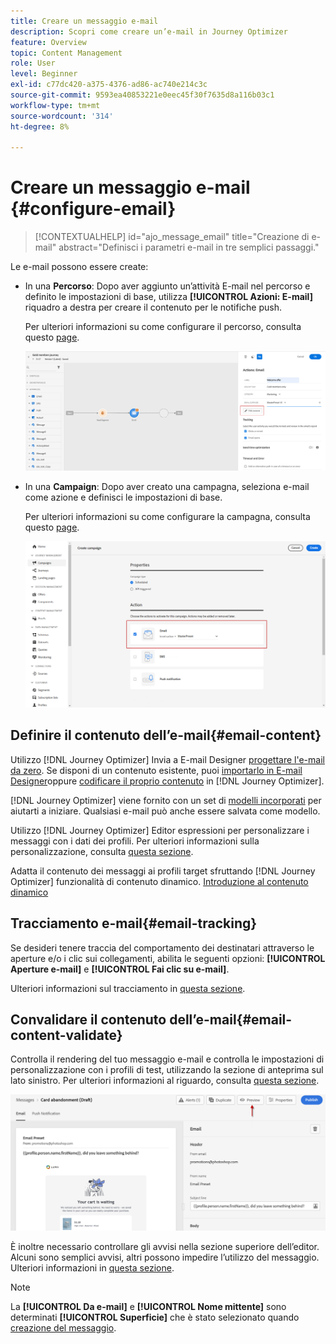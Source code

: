 ```yaml
---
title: Creare un messaggio e-mail
description: Scopri come creare un’e-mail in Journey Optimizer
feature: Overview
topic: Content Management
role: User
level: Beginner
exl-id: c77dc420-a375-4376-ad86-ac740e214c3c
source-git-commit: 9593ea40853221e0eec45f30f7635d8a116b03c1
workflow-type: tm+mt
source-wordcount: '314'
ht-degree: 8%

---
```


# Creare un messaggio e-mail {#configure-email}

>[!CONTEXTUALHELP]
>id="ajo_message_email"
>title="Creazione di e-mail"
>abstract="Definisci i parametri e-mail in tre semplici passaggi."

Le e-mail possono essere create:

* In una **Percorso**: Dopo aver aggiunto un’attività E-mail nel percorso e definito le impostazioni di base, utilizza **[!UICONTROL Azioni: E-mail]** riquadro a destra per creare il contenuto per le notifiche push.

   Per ulteriori informazioni su come configurare il percorso, consulta questo [page](../building-journeys/journey-gs.md).

   ![](assets/email-edit-content.png)

* In una **Campaign**: Dopo aver creato una campagna, seleziona e-mail come azione e definisci le impostazioni di base.

   Per ulteriori informazioni su come configurare la campagna, consulta questo [page](../campaigns/create-campaign.md#configure).

   ![](assets/email_campaign.png)

## Definire il contenuto dell’e-mail{#email-content}

Utilizzo [!DNL Journey Optimizer] Invia a E-mail Designer [progettare l&#39;e-mail da zero](../design/create-email-content.md). Se disponi di un contenuto esistente, puoi [importarlo in E-mail Designer](../design/existing-content.md)oppure [codificare il proprio contenuto](../design/code-content.md) in [!DNL Journey Optimizer].

[!DNL Journey Optimizer] viene fornito con un set di [modelli incorporati](../design/email-templates.md) per aiutarti a iniziare. Qualsiasi e-mail può anche essere salvata come modello.

Utilizzo [!DNL Journey Optimizer] Editor espressioni per personalizzare i messaggi con i dati dei profili. Per ulteriori informazioni sulla personalizzazione, consulta [questa sezione](../personalization/personalize.md).

Adatta il contenuto dei messaggi ai profili target sfruttando [!DNL Journey Optimizer] funzionalità di contenuto dinamico. [Introduzione al contenuto dinamico](../personalization/get-started-dynamic-content.md)

## Tracciamento e-mail{#email-tracking}

Se desideri tenere traccia del comportamento dei destinatari attraverso le aperture e/o i clic sui collegamenti, abilita le seguenti opzioni: **[!UICONTROL Aperture e-mail]** e **[!UICONTROL Fai clic su e-mail]**.

Ulteriori informazioni sul tracciamento in [questa sezione](../design/message-tracking.md).

## Convalidare il contenuto dell’e-mail{#email-content-validate}

Controlla il rendering del tuo messaggio e-mail e controlla le impostazioni di personalizzazione con i profili di test, utilizzando la sezione di anteprima sul lato sinistro. Per ulteriori informazioni al riguardo, consulta [questa sezione](../design/preview.md).

![](assets/messages-simple-preview.png)


È inoltre necessario controllare gli avvisi nella sezione superiore dell’editor.  Alcuni sono semplici avvisi, altri possono impedire l’utilizzo del messaggio. Ulteriori informazioni in [questa sezione](alerts.md).


>[!NOTE]
>
>La **[!UICONTROL Da e-mail]** e **[!UICONTROL Nome mittente]** sono determinati **[!UICONTROL Superficie]** che è stato selezionato quando [creazione del messaggio](get-started-content.md).

